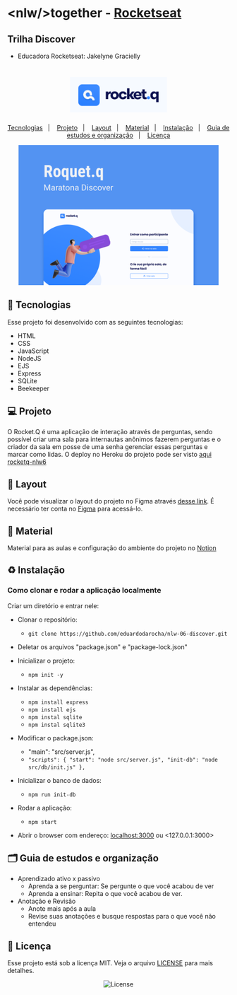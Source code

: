 # \<nlw/\>together - [Rocketseat](https://rocketseat.com.br/)

## Trilha Discover

- Educadora Rocketseat: Jakelyne Gracielly

<h1 align="center">
  <img alt="Rocket.Q" title="Rocket.Q" src=".github/rocketq.png" width="220px" />
</h1>
<p align="center">
  <a href="#-tecnologias">Tecnologias</a>&nbsp;&nbsp;&nbsp;|&nbsp;&nbsp;&nbsp;
  <a href="#-projeto">Projeto</a>&nbsp;&nbsp;&nbsp;|&nbsp;&nbsp;&nbsp;
  <a href="#-layout">Layout</a>&nbsp;&nbsp;&nbsp;|&nbsp;&nbsp;&nbsp;
  <a href="#-material">Material</a>&nbsp;&nbsp;&nbsp;|&nbsp;&nbsp;&nbsp;
  <a href="#-instalação">Instalação</a>&nbsp;&nbsp;&nbsp;|&nbsp;&nbsp;&nbsp;
  <a href="#%EF%B8%8F-guia-de-estudos-e-organiza%C3%A7%C3%A3o">Guia de estudos e organização</a>&nbsp;&nbsp;&nbsp;|&nbsp;&nbsp;&nbsp;
  <a href="#-licença">Licença</a>
</p>

<p align="center">
  <img alt="Rocket.Q" src=".github/Rocket_Q.png" width="90%">
</p>

## 🚀 Tecnologias

Esse projeto foi desenvolvido com as seguintes tecnologias:

- HTML
- CSS
- JavaScript
- NodeJS
- EJS
- Express
- SQLite
- Beekeeper

## 💻 Projeto

O Rocket.Q é uma aplicação de interação através de perguntas, sendo possível criar uma sala para internautas anônimos fazerem perguntas e o criador da sala em posse de uma senha gerenciar essas perguntas e marcar como lidas.
O deploy no Heroku do projeto pode ser visto [aqui rocketq-nlw6](https://rocketq-nlw6.herokuapp.com/)

## 🔖 Layout

Você pode visualizar o layout do projeto no Figma através [desse link](https://www.figma.com/file/vw2MQCdI7lVKzLP9y2F7ji/Roquet.q). É necessário ter conta no [Figma](https://figma.com) para acessá-lo.

## 📓 Material

Material para as aulas e configuração do ambiente do projeto no [Notion](https://www.notion.so/NLW6-Trilha-Discovery-3b4aa6b99e5741b6be1279b31100237c)

## ♻️ Instalação
### Como clonar e rodar a aplicação localmente

Criar um diretório e entrar nele:

- Clonar o repositório: 
  - `git clone https://github.com/eduardodarocha/nlw-06-discover.git`

- Deletar os arquivos "package.json" e "package-lock.json"
- Inicializar o projeto:
  - `npm init -y`
- Instalar as dependências:
  - `npm install express`
  - `npm install ejs`
  - `npm instal sqlite`
  - `npm instal sqlite3`
- Modificar o package.json: 
  - "main": "src/server.js",
  - `"scripts": {
    "start": "node src/server.js",
    "init-db": "node src/db/init.js"
  },`
- Inicializar o banco de dados:
    - `npm run init-db`
- Rodar a aplicação:
  - `npm start`
- Abrir o browser com endereço:
  <localhost:3000> ou <127.0.0.1:3000>


## 🗂️ Guia de estudos e organização

- Aprendizado ativo x passivo
  - Aprenda a se perguntar: Se pergunte o que você acabou de ver
  - Aprenda a ensinar: Repita o que você acabou de ver.
- Anotação e Revisão
  - Anote mais após a aula
  - Revise suas anotações e busque respostas para o que você não entendeu

## 📝 Licença

Esse projeto está sob a licença MIT. Veja o arquivo [LICENSE](LICENSE) para mais detalhes.

<p align="center">

  <img alt="License" src="https://img.shields.io/static/v1?label=license&message=MIT&color=49AA26&labelColor=000000">
</p>
